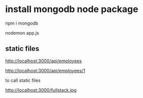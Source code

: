 # install mongodb node package

npm i mongodb

nodemon app.js

## static files

<http://localhost:3000/api/employees>

<http://localhost:3000/api/employees/1>

to call static files

<http://localhost:3000/fullstack.jpg>
